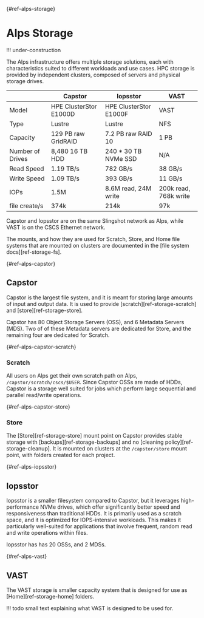 [](){#ref-alps-storage}
# Alps Storage

!!! under-construction

The Alps infrastructure offers multiple storage solutions, each with characteristics suited to different workloads and use cases.
HPC storage is provided by independent clusters, composed of servers and physical storage drives.

|              | Capstor                | Iopsstor               | VAST                |
|--------------|------------------------|------------------------|---------------------|
| Model        | HPE ClusterStor E1000D | HPE ClusterStor E1000F | VAST                |
| Type         | Lustre                 | Lustre                 | NFS                 |
| Capacity     | 129 PB raw GridRAID    | 7.2 PB raw RAID 10     | 1 PB                |
| Number of Drives | 8,480 16 TB HDD    | 240 * 30 TB NVMe SSD   | N/A                 |
| Read Speed   | 1.19 TB/s              | 782 GB/s               | 38 GB/s             |
| Write Speed  | 1.09 TB/s              | 393 GB/s               | 11 GB/s             |
| IOPs         | 1.5M                   | 8.6M read, 24M write   | 200k read, 768k write |
| file create/s| 374k                   | 214k                   | 97k                 |

Capstor and Iopsstor are on the same Slingshot network as Alps, while VAST is on the CSCS Ethernet network.

The mounts, and how they are used for Scratch, Store, and Home file systems that are mounted on clusters are documented in the [file system docs][ref-storage-fs].

[](){#ref-alps-capstor}
## Capstor

Capstor is the largest file system, and it is meant for storing large amounts of input and output data.
It is used to provide [scratch][ref-storage-scratch] and [store][ref-storage-store].

Capstor has 80 Object Storage Servers (OSS), and 6 Metadata Servers (MDS). 
Two of of these Metadata servers are dedicated for Store, and the remaining four are dedicated for Scratch.

[](){#ref-alps-capstor-scratch}
### Scratch

All users on Alps get their own scratch path on Alps, `/capstor/scratch/cscs/$USER`.
Since Capstor OSSs are made of HDDs, Capstor is a storage well suited for jobs which perform large sequential and parallel read/write operations.

[](){#ref-alps-capstor-store}
### Store

The [Store][ref-storage-store] mount point on Capstor provides stable storage with [backups][ref-storage-backups] and no [cleaning policy][ref-storage-cleanup].
It is mounted on clusters at the `/capstor/store` mount point, with folders created for each project.

[](){#ref-alps-iopsstor}
## Iopsstor

Iopsstor is a smaller filesystem compared to Capstor, but it leverages high-performance NVMe drives, which offer significantly better speed and responsiveness than traditional HDDs.
It is primarily used as a scratch space, and it is optimized for IOPS-intensive workloads. 
This makes it particularly well-suited for applications that involve frequent, random read and write operations within files.

Iopsstor has has 20 OSSs, and 2 MDSs. 

[](){#ref-alps-vast}
## VAST

The VAST storage is smaller capacity system that is designed for use as [Home][ref-storage-home] folders.

!!! todo
    small text explaining what VAST is designed to be used for.


